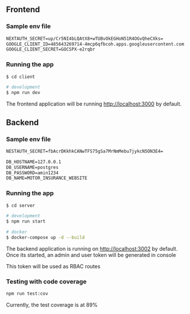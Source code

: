 ## Frontend

### Sample env file
```cmd
NEXTAUTH_SECRET=up/Cr5NI4bLQAtX8+wTUBvOkEGHoN51R4OGvQheCXks=
GOOGLE_CLIENT_ID=485643269714-4mcp6qfbcoh.apps.googleusercontent.com
GOOGLE_CLIENT_SECRET=GOCSPX-e2rqbr
```

### Running the app

```bash
$ cd client

# development
$ npm run dev
```

The frontend application will be running [http://localhost:3000](http://localhost:3000) by default.

## Backend

### Sample env file
```cmd
NESTAUTH_SECRET=fbAcrDKkhkCANwTFS75gSa7MrNmMebu7jykcN5ON3E4=

DB_HOSTNAME=127.0.0.1
DB_USERNAME=postgres
DB_PASSWORD=amin1234
DB_NAME=MOTOR_INSURANCE_WEBSITE
```

### Running the app
```bash
$ cd server

# development
$ npm run start

# docker
$ docker-compose up -d --build
```

The backend application is running on [http://localhost:3002](http://localhost:3002) by default.
Once its started, an admin and user token will be generated in console

This token will be used as RBAC routes

### Testing with code coverage

```bash
npm run test:cov
```

Currently, the test coverage is at 89%
